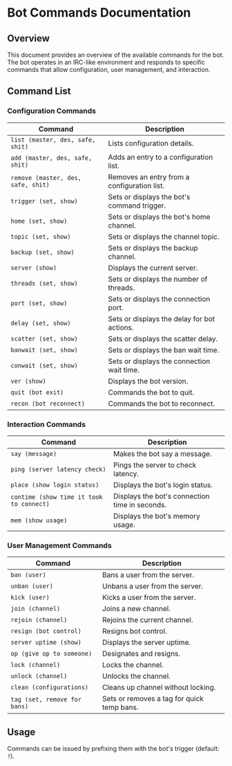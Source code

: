 # Bot Commands Documentation

## Overview

This document provides an overview of the available commands for the bot. The bot operates in an IRC-like environment and responds to specific commands that allow configuration, user management, and interaction.

## Command List

### Configuration Commands

| Command | Description |
|---------|-------------|
| `list (master, des, safe, shit)` | Lists configuration details. |
| `add (master, des, safe, shit)` | Adds an entry to a configuration list. |
| `remove (master, des, safe, shit)` | Removes an entry from a configuration list. |
| `trigger (set, show)` | Sets or displays the bot's command trigger. |
| `home (set, show)` | Sets or displays the bot's home channel. |
| `topic (set, show)` | Sets or displays the channel topic. |
| `backup (set, show)` | Sets or displays the backup channel. |
| `server (show)` | Displays the current server. |
| `threads (set, show)` | Sets or displays the number of threads. |
| `port (set, show)` | Sets or displays the connection port. |
| `delay (set, show)` | Sets or displays the delay for bot actions. |
| `scatter (set, show)` | Sets or displays the scatter delay. |
| `banwait (set, show)` | Sets or displays the ban wait time. |
| `conwait (set, show)` | Sets or displays the connection wait time. |
| `ver (show)` | Displays the bot version. |
| `quit (bot exit)` | Commands the bot to quit. |
| `recon (bot reconnect)` | Commands the bot to reconnect. |

### Interaction Commands

| Command | Description |
|---------|-------------|
| `say (message)` | Makes the bot say a message. |
| `ping (server latency check)` | Pings the server to check latency. |
| `place (show login status)` | Displays the bot's login status. |
| `contime (show time it took to connect)` | Displays the bot's connection time in seconds. |
| `mem (show usage)` | Displays the bot's memory usage. |

### User Management Commands

| Command | Description |
|---------|-------------|
| `ban (user)` | Bans a user from the server. |
| `unban (user)` | Unbans a user from the server. |
| `kick (user)` | Kicks a user from the server. |
| `join (channel)` | Joins a new channel. |
| `rejoin (channel)` | Rejoins the current channel. |
| `resign (bot control)` | Resigns bot control. |
| `server uptime (show)` | Displays the server uptime. |
| `op (give op to someone)` | Designates and resigns. |
| `lock (channel)` | Locks the channel. |
| `unlock (channel)` | Unlocks the channel. |
| `clean (configurations)` | Cleans up channel without locking. |
| `tag (set, remove for bans)` | Sets or removes a tag for quick temp bans. |

## Usage

Commands can be issued by prefixing them with the bot's trigger (default: `?`).


